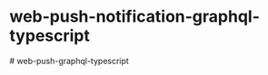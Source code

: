 # web-push-notification-graphql-typescript
#   w e b - p u s h - g r a p h q l - t y p e s c r i p t  
 